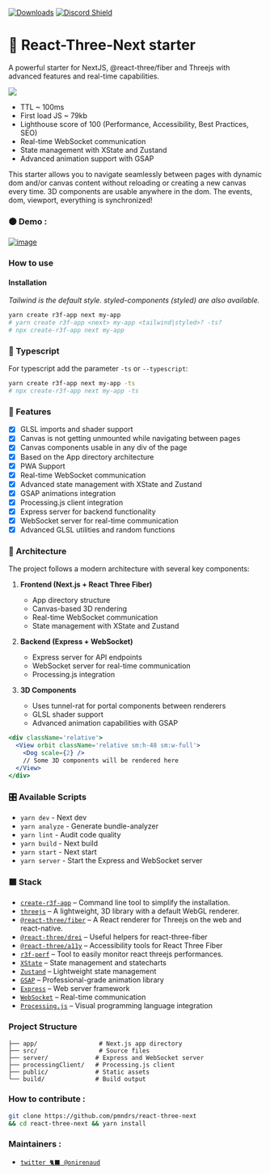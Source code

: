 [![Downloads](https://img.shields.io/npm/dt/create-r3f-app.svg?style=flat&colorA=000000&colorB=000000)](https://www.npmjs.com/package/create-r3f-app) [![Discord Shield](https://img.shields.io/discord/740090768164651008?style=flat&colorA=000000&colorB=000000&label=discord&logo=discord&logoColor=ffffff)](https://discord.gg/ZZjjNvJ)

# :japanese_castle: React-Three-Next starter

A powerful starter for NextJS, @react-three/fiber and Threejs with advanced features and real-time capabilities.

![](https://user-images.githubusercontent.com/2223602/192515435-a3d2c1bb-b79a-428e-92e5-f44c97a54bf7.jpg)

- TTL ~ 100ms
- First load JS ~ 79kb
- Lighthouse score of 100 (Performance, Accessibility, Best Practices, SEO)
- Real-time WebSocket communication
- State management with XState and Zustand
- Advanced animation support with GSAP

This starter allows you to navigate seamlessly between pages with dynamic dom and/or canvas content without reloading or creating a new canvas every time. 3D components are usable anywhere in the dom. The events, dom, viewport, everything is synchronized!

### ⚫ Demo :

[![image](https://user-images.githubusercontent.com/15867665/231395343-fd4770e3-0e39-4f5c-ac30-71d823a9ef1c.png)](https://react-three-next.vercel.app/)

### How to use

#### Installation

_Tailwind is the default style. styled-components (styled) are also available._

```sh
yarn create r3f-app next my-app
# yarn create r3f-app <next> my-app <tailwind|styled>? -ts?
# npx create-r3f-app next my-app
```

### :passport_control: Typescript

For typescript add the parameter `-ts` or `--typescript`:

```sh
yarn create r3f-app next my-app -ts
# npx create-r3f-app next my-app -ts
```

### :mount_fuji: Features

- [x] GLSL imports and shader support
- [x] Canvas is not getting unmounted while navigating between pages
- [x] Canvas components usable in any div of the page
- [x] Based on the App directory architecture
- [x] PWA Support
- [x] Real-time WebSocket communication
- [x] Advanced state management with XState and Zustand
- [x] GSAP animations integration
- [x] Processing.js client integration
- [x] Express server for backend functionality
- [x] WebSocket server for real-time communication
- [x] Advanced GLSL utilities and random functions

### :bullettrain_side: Architecture

The project follows a modern architecture with several key components:

1. **Frontend (Next.js + React Three Fiber)**
   - App directory structure
   - Canvas-based 3D rendering
   - Real-time WebSocket communication
   - State management with XState and Zustand

2. **Backend (Express + WebSocket)**
   - Express server for API endpoints
   - WebSocket server for real-time communication
   - Processing.js integration

3. **3D Components**
   - Uses tunnel-rat for portal components between renderers
   - GLSL shader support
   - Advanced animation capabilities with GSAP

```jsx
<div className='relative'>
  <View orbit className='relative sm:h-48 sm:w-full'>
    <Dog scale={2} />
    // Some 3D components will be rendered here
  </View>
</div>
```

### :control_knobs: Available Scripts

- `yarn dev` - Next dev
- `yarn analyze` - Generate bundle-analyzer
- `yarn lint` - Audit code quality
- `yarn build` - Next build
- `yarn start` - Next start
- `yarn server` - Start the Express and WebSocket server

### ⬛ Stack

- [`create-r3f-app`](https://github.com/utsuboco/create-r3f-app) &ndash; Command line tool to simplify the installation.
- [`threejs`](https://github.com/mrdoob/three.js/) &ndash; A lightweight, 3D library with a default WebGL renderer.
- [`@react-three/fiber`](https://github.com/pmndrs/react-three-fiber) &ndash; A React renderer for Threejs on the web and react-native.
- [`@react-three/drei`](https://github.com/pmndrs/drei) &ndash; Useful helpers for react-three-fiber
- [`@react-three/a11y`](https://github.com/pmndrs/react-three-a11y/) &ndash; Accessibility tools for React Three Fiber
- [`r3f-perf`](https://github.com/RenaudRohlinger/r3f-perf) &ndash; Tool to easily monitor react threejs performances.
- [`XState`](https://xstate.js.org/) &ndash; State management and statecharts
- [`Zustand`](https://github.com/pmndrs/zustand) &ndash; Lightweight state management
- [`GSAP`](https://greensock.com/gsap/) &ndash; Professional-grade animation library
- [`Express`](https://expressjs.com/) &ndash; Web server framework
- [`WebSocket`](https://github.com/websockets/ws) &ndash; Real-time communication
- [`Processing.js`](https://processingjs.org/) &ndash; Visual programming language integration

### Project Structure

```
├── app/                 # Next.js app directory
├── src/                 # Source files
├── server/             # Express and WebSocket server
├── processingClient/   # Processing.js client
├── public/             # Static assets
└── build/              # Build output
```

### How to contribute :

```bash
git clone https://github.com/pmndrs/react-three-next
&& cd react-three-next && yarn install
```

### Maintainers :

- [`twitter 🐈‍⬛ @onirenaud`](https://twitter.com/onirenaud)
